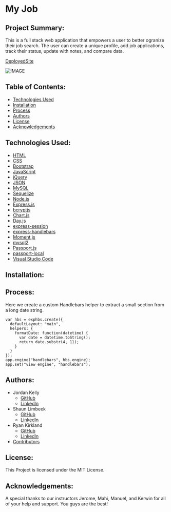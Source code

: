 # My Job

## Project Summary:

This is a full stack web application that empowers a user to better ogranize their job search. The user can create a unique profile, add job applications, track their status, update with notes, and compare data.

[DeployedSite](https://fathomless-atoll-85765.herokuapp.com/)

![IMAGE](https://github.com/profjjk/my-job/blob/main/public/img/Landing%20Page.jpg)
<br>

## Table of Contents:

* [Technologies Used](#Technologies-used:)
* [Installation](#Installation:)
* [Process](#Process:)
* [Authors](#Authors:)
* [License](#License:)
* [Acknowledgements](#Acknowledgements:)

## Technologies Used:

- [HTML](https://developer.mozilla.org/en-US/docs/Web/HTML)
- [CSS](https://developer.mozilla.org/en-US/docs/Web/CSS)
- [Bootstrap](https://getbootstrap.com/)
- [JavaScript](https://www.javascript.com/)
- [jQuery](https://jquery.com/)
- [JSON](https://www.json.org/json-en.html)
- [MySQL](https://www.mysql.com/)
- [Sequelize](https://sequelize.org/)
- [Node.js](https://nodejs.org/en/)
- [Express.js](https://expressjs.com/)
- [bcryptjs](https://www.npmjs.com/package/bcryptjs)
- [Chart.js]()
- [Day.js](https://day.js.org/)
- [express-session](https://www.npmjs.com/package/express-session)
- [express-handlebars](https://www.npmjs.com/package/express-handlebars)
- [Moment.js](https://momentjs.com/)
- [mysql2](https://www.npmjs.com/package/mysql2)
- [Passport.js](passport.js)
- [passport-local](http://www.passportjs.org/packages/passport-local/)
- [Visual Studio Code](https://code.visualstudio.com/)

## Installation:



## Process:
Here we create a custom Handlebars helper to extract a small section from a long date string.
```
var hbs = exphbs.create({
  defaultLayout: "main", 
  helpers: {
    formatDate: function(datetime) {
      var date = datetime.toString();
      return date.substr(4, 11);
    }
  }
});
app.engine("handlebars", hbs.engine);
app.set("view engine", "handlebars");
```


## Authors:

- Jordan Kelly
    - [GitHub](https://github.com/profjjk)
    - [LinkedIn](https://www.linkedin.com/in/the-real-jordan-kelly/)
- Shaun Limbeek
    - [GitHub](https://github.com/slimbeek6)
    - [LinkedIn]()
- Ryan Kirkland
    - [GitHub](https://github.com/RyanKirkland86)
    - [LinkedIn](https://www.linkedin.com/in/ryan-kirkland-619942200/)
- [Contributors](https://bootcamp.berkeley.edu/coding/)

## License:

This Project is licensed under the MIT License.


## Acknowledgements:
A special thanks to our instructors Jerome, Mahi, Manuel, and Kerwin for all of your help and support. You guys are the best!